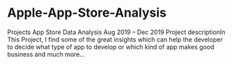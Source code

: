 # Apple-App-Store-Analysis
 Projects  App Store Data Analysis Aug 2019 – Dec 2019  Project descriptionIn This Project, I find some of the great insights which can help the developer to decide what type of app to develop or which kind of app makes good business and much more...
